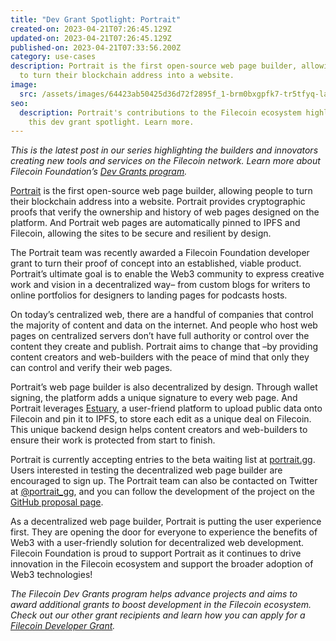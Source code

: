 ```yaml
---
title: "Dev Grant Spotlight: Portrait"
created-on: 2023-04-21T07:26:45.129Z
updated-on: 2023-04-21T07:26:45.129Z
published-on: 2023-04-21T07:33:56.200Z
category: use-cases
description: Portrait is the first open-source web page builder, allowing people
  to turn their blockchain address into a website.
image:
  src: /assets/images/64423ab50425d36d72f2895f_1-brm0bxgpfk7-tr5tfyq-la.png
seo:
  description: Portrait's contributions to the Filecoin ecosystem highlighted in
    this dev grant spotlight. Learn more.
---
```


_This is the latest post in our series highlighting the builders and innovators creating new tools and services on the Filecoin network. Learn more about Filecoin Foundation’s [Dev Grants program](/grants/)._

[Portrait](https://www.portrait.gg/) is the first open-source web page builder, allowing people to turn their blockchain address into a website. Portrait provides cryptographic proofs that verify the ownership and history of web pages designed on the platform. And Portrait web pages are automatically pinned to IPFS and Filecoin, allowing the sites to be secure and resilient by design.

The Portrait team was recently awarded a Filecoin Foundation developer grant to turn their proof of concept into an established, viable product. Portrait’s ultimate goal is to enable the Web3 community to express creative work and vision in a decentralized way– from custom blogs for writers to online portfolios for designers to landing pages for podcasts hosts.

On today’s centralized web, there are a handful of companies that control the majority of content and data on the internet. And people who host web pages on centralized servers don’t have full authority or control over the content they create and publish. Portrait aims to change that –by providing content creators and web-builders with the peace of mind that only they can control and verify their web pages.

Portrait’s web page builder is also decentralized by design. Through wallet signing, the platform adds a unique signature to every web page. And Portrait leverages [Estuary](https://estuary.tech/), a user-friend platform to upload public data onto Filecoin and pin it to IPFS, to store each edit as a unique deal on Filecoin. This unique backend design helps content creators and web-builders to ensure their work is protected from start to finish.

Portrait is currently accepting entries to the beta waiting list at [portrait.gg](http://portrait.gg/). Users interested in testing the decentralized web page builder are encouraged to sign up. The Portrait team can also be contacted on Twitter at [@portrait_gg](https://twitter.com/portrait_gg), and you can follow the development of the project on the [GitHub proposal page](https://github.com/filecoin-project/devgrants/issues/354).

As a decentralized web page builder, Portrait is putting the user experience first. They are opening the door for everyone to experience the benefits of Web3 with a user-friendly solution for decentralized web development. Filecoin Foundation is proud to support Portrait as it continues to drive innovation in the Filecoin ecosystem and support the broader adoption of Web3 technologies!

_The Filecoin Dev Grants program helps advance projects and aims to award additional grants to boost development in the Filecoin ecosystem. Check out our other grant recipients and learn how you can apply for a [Filecoin Developer Grant](https://github.com/filecoin-project/devgrants/blob/master/README.md)._
